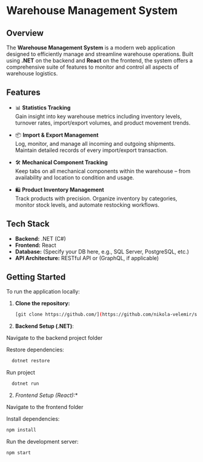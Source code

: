 # Warehouse Management System

## Overview

The **Warehouse Management System** is a modern web application designed to efficiently manage and streamline warehouse operations. Built using **.NET** on the backend and **React** on the frontend, the system offers a comprehensive suite of features to monitor and control all aspects of warehouse logistics.

## Features

- 📊 **Statistics Tracking**  
  Gain insight into key warehouse metrics including inventory levels, turnover rates, import/export volumes, and product movement trends.

- 📦 **Import & Export Management**  
  Log, monitor, and manage all incoming and outgoing shipments. Maintain detailed records of every import/export transaction.

- 🛠️ **Mechanical Component Tracking**  
  Keep tabs on all mechanical components within the warehouse – from availability and location to condition and usage.

- 🛍️ **Product Inventory Management**  
  Track products with precision. Organize inventory by categories, monitor stock levels, and automate restocking workflows.

## Tech Stack

- **Backend:** .NET (C#)
- **Frontend:** React
- **Database:** (Specify your DB here, e.g., SQL Server, PostgreSQL, etc.)
- **API Architecture:** RESTful API or (GraphQL, if applicable)

## Getting Started

To run the application locally:

1. **Clone the repository:**
   ```bash
   [git clone https://github.com/](https://github.com/nikola-velemir/sretotest.git)
2. **Backend Setup (.NET)**:

Navigate to the backend project folder

Restore dependencies:

```bash
  dotnet restore
```

Run project
```bash
  dotnet run
```
2. *Frontend Setup (React):**

Navigate to the frontend folder

Install dependencies:
``` bash
npm install
```
Run the development server:
```bash
npm start
```
  
